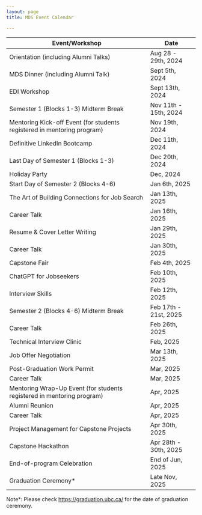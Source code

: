 ```yaml
---
layout: page
title: MDS Event Calendar

---
```


| Event/Workshop | Date |
|-------|------|
| Orientation (including Alumni Talks) |  Aug 28 - 29th, 2024 |
| MDS Dinner (including Alumni Talk) | Sept 5th, 2024 |
|EDI Workshop                                                           |Sept 13th, 2024    |
|Semester 1 (Blocks 1-3) Midterm Break                                  |Nov 11th - 15th, 2024|
|Mentoring Kick-off Event (for students registered in mentoring program)|Nov 19th, 2024  |
|Definitive LinkedIn Bootcamp                                           |Dec 11th, 2024   |
|Last Day of Semester 1 (Blocks 1-3)                                    |Dec 20th, 2024     |
|Holiday Party                                                          |Dec, 2024          |
|Start Day of Semester 2 (Blocks 4-6)                                   |Jan 6th, 2025      |
|The Art of Building Connections for Job Search                         |Jan 13th, 2025   |
|Career Talk                                                            |Jan 16th, 2025   |
|Resume & Cover Letter Writing                                          |Jan 29th, 2025   |
|Career Talk                                                            |Jan 30th, 2025   |
|Capstone Fair                                                          |Feb 4th, 2025  |
|ChatGPT for Jobseekers                                                 |Feb 10th, 2025  |
|Interview Skills                                                       |Feb 12th, 2025  |
|Semester 2 (Blocks 4-6) Midterm Break                                  |Feb 17th - 21st, 2025|
|Career Talk                                                            |Feb 26th, 2025  |
|Technical Interview Clinic                                             |Feb, 2025          |
|Job Offer Negotiation                                                  |Mar 13th, 2025     |
|Post-Graduation Work Permit                                            |Mar, 2025          |
|Career Talk                                                            |Mar, 2025          |
|Mentoring Wrap-Up Event (for students registered in mentoring program) |Apr, 2025          |
|Alumni Reunion                                                         |Apr, 2025          |
|Career Talk                                                            |Apr, 2025          |
|Project Management for Capstone Projects                               |Apr 30th, 2025     |
|Capstone Hackathon                                                     |Apr 28th - 30th, 2025|
|End-of-program Celebration                                             |End of Jun, 2025   |
|Graduation Ceremony*                                                   |Late Nov, 2025     |

Note\*: Please check https://graduation.ubc.ca/ for the date of graduation ceremony.
